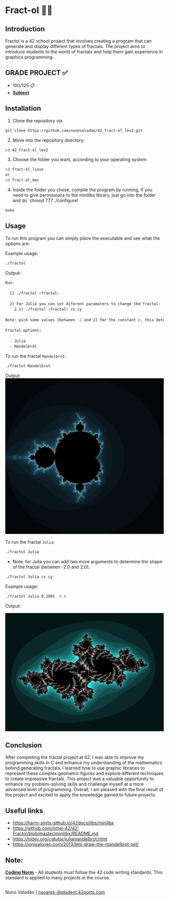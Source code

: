 # Fract-ol 🎇🌌

## Introduction
Fractol is a 42 school project that involves creating a program that can generate and display different types of fractals. The project aims to introduce students to the world of fractals and help them gain experience in graphics programming.

## GRADE PROJECT ✅
- 100/125 📋
- [**Subject**](https://github.com/nunovaladao/42_fract-ol_lev2/blob/main/extras/en.subject.pdf) 

## Installation

1. Clone the repository via
```bash
git clone https://github.com/nunovaladao/42_fract-ol_lev2.git
```

2. Move into the repository directory:
```bash
cd 42_fract-ol_lev2
```

3. Choose the folder you want, according to your operating system 
```bash
cd fract-ol_linux
or
cd fract-ol_mac
```

4. Inside the folder you chose, compile the program by running, if you need to give permissions to the minilibx library, just go into the folder and do `chmod 777 ./configure!
```bash
make
```

## Usage
To run this program you can simply place the executable and see what the options are:

Example usage: 
```bash
./fractol 
```
Output: 
```bash
Run:

  1) ./fractol <fractal>

  2) For Julia you can set diferent paramaters to change the fractal:
	2.1) ./fractol <fractal> cx cy

Note: pick some values (between -2 and 2) for the constant c, this determines the shape of the Julia Set!

Fractal options:

  - Julia
  - Mandelbrot
```

To run the fractal `Mandelbrot`:
```bash
./fractol Mandelbrot  
```

Output:
![Mandelbrot](https://github.com/nunovaladao/42_fract-ol_lev2/blob/main/extras/Screenshot_Mandel.png)


To run the fractal `Julia`:
```bash
./fractol Julia  
```
- Note: for Julia you can add two more arguments to determine the shape of the fractal (between -2.0 and 2.0);

```bash
./fractol Julia cx cy   
```
Example usage: 
```bash
./fractol Julia 0.2001 -0.8 
```

Output:

![Julia](https://github.com/nunovaladao/42_fract-ol_lev2/blob/main/extras/Sreenshot_Julia.png)

## Conclusion
After completing the fractal project at 42, I was able to improve my programming skills in C and enhance my understanding of the mathematics behind generating fractals. I learned how to use graphic libraries to represent these complex geometric figures and explore different techniques to create impressive fractals. This project was a valuable opportunity to enhance my problem-solving skills and challenge myself at a more advanced level of programming. Overall, I am pleased with the final result of the project and excited to apply the knowledge gained to future projects.

## Useful links

- https://harm-smits.github.io/42docs/libs/minilibx
- https://github.com/nmei-42/42-Fractol/blob/master/minilibx/README.md
- https://lodev.org/cgtutor/juliamandelbrot.html
- https://jonisalonen.com/2013/lets-draw-the-mandelbrot-set/

## Note:

[**Coding Norm**](https://github.com/nunovaladao/42_fract-ol_lev2/blob/main/extras/en_norm.pdf) - All students must follow the 42 code writing standards. This standard is applied to many projects in the course.
##
Nuno Valadão | nsoares-@student.42porto.com

